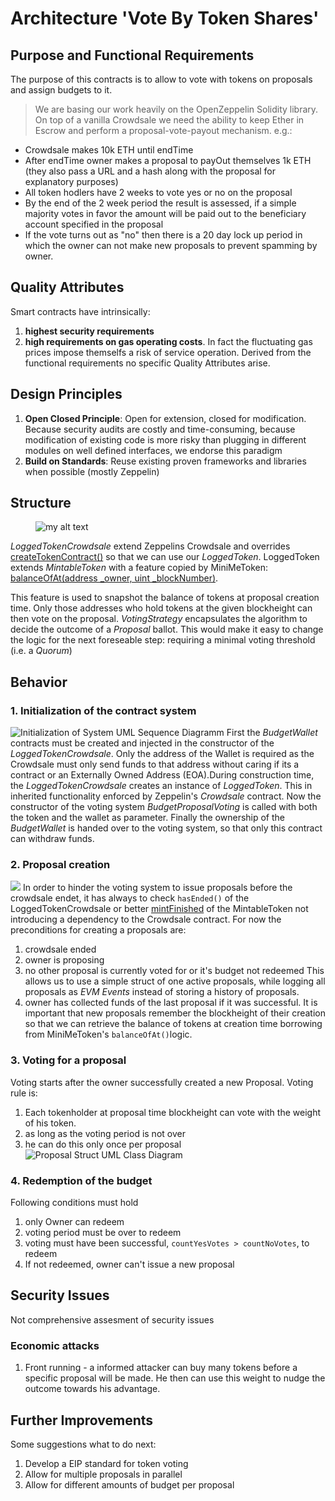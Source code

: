 # Architecture 'Vote By Token Shares'

## Purpose and Functional Requirements

The purpose of this contracts is to allow to vote with tokens on proposals and assign budgets to it.
> We are basing our work heavily on the OpenZeppelin Solidity library. On top of a vanilla Crowdsale we need the ability to keep Ether in Escrow and perform a proposal-vote-payout mechanism. e.g.:
- Crowdsale makes 10k ETH until endTime
- After endTime owner makes a proposal to payOut themselves 1k ETH (they also pass a URL and a hash along with the proposal for explanatory purposes)
- All token hodlers have 2 weeks to vote yes or no on the proposal
- By the end of the 2 week period the result is assessed, if a simple majority votes in favor the amount will be paid out to the beneficiary account specified in the proposal
- If the vote turns out as "no" then there is a 20 day lock up period in which the owner can not make new proposals to prevent spamming by owner.

## Quality Attributes
Smart contracts have intrinsically:
1. **highest security requirements**
2. **high requirements on gas operating costs**. In fact the fluctuating gas prices impose themselfs a risk of service operation.
Derived from the functional requirements no specific Quality Attributes arise.
## Design Principles
1. **Open Closed Principle**: Open for extension, closed for modification. Because security audits are costly and time-consuming, because modification of existing code is more risky than plugging in different modules on well defined interfaces, we endorse this paradigm
2. **Build on Standards**: Reuse existing proven frameworks and libraries when possible (mostly Zeppelin)
## Structure

<figure>
  <img src="https://docs.google.com/drawings/d/e/2PACX-1vSShpqEuN_4H4prc6OWfMu7_Y3x8QOhJQDU7Z4PV4drNCDcTZaTm3wiCpBg9i8fhdMphvFTEmH9xEf9/pub?w=960&h=720" alt="my alt text"/>
  <figcaption> </figcaption>
</figure>

*LoggedTokenCrowdsale*  extend Zeppelins Crowdsale and overrides [createTokenContract()](https://github.com/OpenZeppelin/zeppelin-solidity/blob/master/contracts/crowdsale/Crowdsale.sol#L58") so that we can use our *LoggedToken*. LoggedToken extends *MintableToken* with a feature copied by MiniMeToken: [balanceOfAt(address _owner, uint _blockNumber)](https://github.com/Giveth/minime/blob/master/contracts/MiniMeToken.sol#L282). 

This feature is used to snapshot the balance of tokens at proposal creation time. Only those addresses who hold tokens at the given blockheight can then vote on the proposal. *VotingStrategy* encapsulates the algorithm to decide the outcome of a *Proposal* ballot. This would make it easy to change the logic for the next foreseable step: requiring a minimal voting threshold (i.e. a *Quorum*)

## Behavior
### 1. Initialization of the contract system
![Initialization of System UML Sequence Diagramm](https://docs.google.com/drawings/d/e/2PACX-1vTVoR-51Pz5SVK6chiPQP3lvSIKEGCb9e8l97oqaH0QtUgz6TXjx5Ttu7nxylcXiXtgPDCcM39Zjnby/pub?w=960&h=720)
First the *BudgetWallet* contracts must be created and injected in the constructor of the *LoggedTokenCrowdsale*. Only the address of the Wallet is required as the Crowdsale must only send funds to that address without caring if its a contract or an Externally Owned Address (EOA).During construction time, the *LoggedTokenCrowdsale* creates an instance of *LoggedToken*. This in inherited functionality enforced by Zeppelin's *Crowdsale* contract.
Now the constructor of the voting system *BudgetProposalVoting* is called with both the token and the wallet as parameter.
Finally the ownership of the *BudgetWallet* is handed over to the voting system, so that only this contract can withdraw funds.

### 2. Proposal creation
![ ](https://docs.google.com/drawings/d/e/2PACX-1vTcQmGO-_5KbjiUw0vWIdR0vj420rpF4SS3ZteP6tKvoZ0T0UbrzC_7dfKpcoF17LGkG9V3h5i27Q1p/pub?w=604&h=709  "Proposal Creation UML Sequence Diagram")
In order to hinder the voting system to issue proposals before the crowdsale endet, it has always to check `hasEnded()` of the LoggedTokenCrowdsale or better [mintFinished](https://github.com/OpenZeppelin/zeppelin-solidity/blob/master/contracts/token/MintableToken.sol#L20) of the MintableToken not introducing a dependency to the Crowdsale contract.
For now the preconditions for creating a proposals are:
1. crowdsale ended
2. owner is proposing
3. no other proposal is currently voted for or it's budget not redeemed
This allows us to use a simple struct of one active proposals, while logging all proposals as *EVM Events* instead of storing a history of proposals.
4. owner has collected funds of the last proposal if it was successful.
It is important that new proposals remember the blockheight of their creation so that we can retrieve the balance of tokens at creation time borrowing from MiniMeToken's `balanceOfAt()`logic.
### 3. Voting for a proposal
Voting starts after the owner successfully created a new Proposal.
Voting rule is:
 1. Each tokenholder at proposal time blockheight can vote with the weight of his token.
 2. as long as the voting period is not over
 3. he can do this only once per proposal
![Proposal Struct UML Class Diagram](https://docs.google.com/drawings/d/e/2PACX-1vSCa5LAdKXLdO84SY8epOJXmy_p5Ac3Ouv1XSH_FzAZ_P7SfyfqL1ZJcC8OlG_2zeRc7gFa4O6PnnQx/pub?w=328&h=158)
### 4. Redemption of the budget
Following conditions must hold
1. only Owner can redeem
2. voting period must be over to redeem
3. voting must have been successful, `countYesVotes > countNoVotes`, to redeem
4. If not redeemed, owner can't issue a new proposal
## Security Issues
Not comprehensive assesment of security issues
### Economic attacks
1. Front running - a informed attacker can buy many tokens before a specific proposal will be made. He then can use this weight to nudge the outcome towards his advantage.

## Further Improvements
Some suggestions what to do next:
1. Develop a EIP standard for token voting
2. Allow for multiple proposals in parallel
3. Allow for different amounts of budget per proposal



